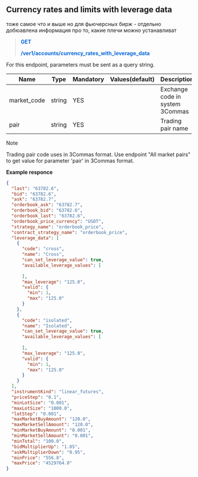 ## Currency rates and limits with leverage data

тоже самое что и выше но для фьючерсных бирж - отдельно добюавлена информация про то, какие плечи можно устанавливат

> <span style="color:#0969DA">**GET**</span>
>
> <span style="color:#0969DA">**/ver1/accounts/currency_rates_with_leverage_data**</span>
>

 For this endpoint, parameters must be sent as a query string.


| Name | Type |	Mandatory |	Values(default)	| Description|
|------|------|-----------|-----------------|------------|
| market_code | string	| YES |	| Exchange code in system 3Commas|
| pair | string	| YES |	| Trading pair name |

> [!NOTE]
> Trading pair code uses in 3Commas format. Use endpoint "All market pairs" to get value for parameter 'pair' in 3Commas format.





**Example responce**

```JSON
{
  "last": "63782.6",
  "bid": "63782.6",
  "ask": "63782.7",
  "orderbook_ask": "63782.7",
  "orderbook_bid": "63782.6",
  "orderbook_last": "63782.6",
  "orderbook_price_currency": "USDT",
  "strategy_name": "orderbook_price",
  "contract_strategy_name": "orderbook_price",
  "leverage_data": [
    {
      "code": "cross",
      "name": "Cross",
      "can_set_leverage_value": true,
      "available_leverage_values": [
        
      ],
      "max_leverage": "125.0",
      "valid": {
        "min": 1,
        "max": "125.0"
      }
    },
    {
      "code": "isolated",
      "name": "Isolated",
      "can_set_leverage_value": true,
      "available_leverage_values": [
        
      ],
      "max_leverage": "125.0",
      "valid": {
        "min": 1,
        "max": "125.0"
      }
    }
  ],
  "instrumentKind": "linear_futures",
  "priceStep": "0.1",
  "minLotSize": "0.001",
  "maxLotSize": "1000.0",
  "lotStep": "0.001",
  "maxMarketBuyAmount": "120.0",
  "maxMarketSellAmount": "120.0",
  "minMarketBuyAmount": "0.001",
  "minMarketSellAmount": "0.001",
  "minTotal": "100.0",
  "bidMultiplierUp": "1.05",
  "askMultiplierDown": "0.95",
  "minPrice": "556.8",
  "maxPrice": "4529764.0"
}
```
